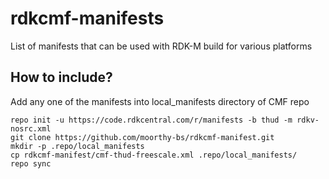 # rdkcmf-manifests
List of manifests that can be used with RDK-M build for various platforms

## How to include?
Add any one of the manifests into local_manifests directory of CMF repo
~~~~
repo init -u https://code.rdkcentral.com/r/manifests -b thud -m rdkv-nosrc.xml
git clone https://github.com/moorthy-bs/rdkcmf-manifest.git
mkdir -p .repo/local_manifests
cp rdkcmf-manifest/cmf-thud-freescale.xml .repo/local_manifests/
repo sync
~~~~
